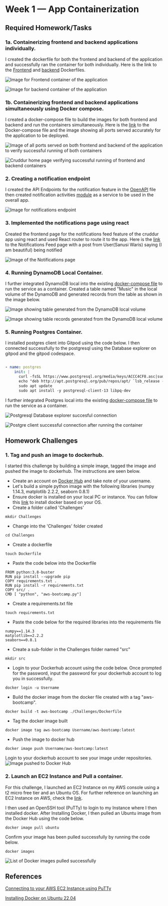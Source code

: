 # Week 1 — App Containerization

## Required Homework/Tasks

### 1a. Containerizing frontend and backend applications individually.

I created the dockerfile for both the frontend and backend of the application and successfully ran the container for both individually. Here is the link to the [Frontend](https://github.com/Sanusi-bit/aws-bootcamp-cruddur-2023/blob/main/frontend-react-js/Dockerfile) and [backend](https://github.com/Sanusi-bit/aws-bootcamp-cruddur-2023/blob/main/backend-flask/Dockerfile) Dockerfiles.

![Image for Frontend container of the application](https://github.com/Sanusi-bit/aws-bootcamp-cruddur-2023/blob/main/journal/assets/Frontend-Containerization-week-1.png)

![Image for backend container of the application](https://github.com/Sanusi-bit/aws-bootcamp-cruddur-2023/blob/main/journal/assets/Backend-containerization-week-1.png)


### 1b. Containerizing frontend and backend applications simultaneously using Docker compose.

I created a docker-compose file to build the images for both frontend and backend and run the containers simultaneously. Here is the [link](https://github.com/Sanusi-bit/aws-bootcamp-cruddur-2023/blob/main/docker-compose.yml) to the Docker-compose file and the image showing all ports served accurately for the application to be deployed.

![Image of all ports served on both frontend and backend of the application to verify successful running of both containers](https://github.com/Sanusi-bit/aws-bootcamp-cruddur-2023/blob/main/journal/assets/docker-compose-week-1.png)

![Cruddur home page verifying successful running of frontend and backend containers](https://github.com/Sanusi-bit/aws-bootcamp-cruddur-2023/blob/main/journal/assets/Cruddur-home-week-1.png)


### 2. Creating a notification endpoint 

I created the API Endpoints for the notification feature in the [OpenAPI](https://github.com/Sanusi-bit/aws-bootcamp-cruddur-2023/blob/main/backend-flask/openapi-3.0.yml) file then created notification activities [module](https://github.com/Sanusi-bit/aws-bootcamp-cruddur-2023/blob/main/backend-flask/services/notifications_activities.py) as a service to be used in the overall app. 

![Image for notifications endpoint](https://github.com/Sanusi-bit/aws-bootcamp-cruddur-2023/blob/main/journal/assets/Notifications-api-endpoint-week-1.png)


### 3. Implemented the notifications page using react

Created the frontend page for the notifications feed feature of the cruddur app using react and used React router to route it to the app. Here is the [link](https://github.com/Sanusi-bit/aws-bootcamp-cruddur-2023/blob/main/frontend-react-js/src/pages/NotificationsFeedPage.js) to the Notifications Feed page with a post from User(Sanusi Waris) saying (I am beautiful) being notified

![Image of the Notifications page](https://github.com/Sanusi-bit/aws-bootcamp-cruddur-2023/blob/main/journal/assets/Notifications-FeedPagwe-week-1.png)


### 4. Running DynamoDB Local Container.

I further integrated DynamoDB local into the existing [docker-compose file](https://github.com/Sanusi-bit/aws-bootcamp-cruddur-2023/blob/main/docker-compose.yml) to run the service as a container. Created a table named "Music" in the local volume of the DynamoDB and generated records from the table as shown in the image below.

![Image showing table generated from the DynamoDB local volume](https://github.com/Sanusi-bit/aws-bootcamp-cruddur-2023/blob/main/journal/assets/Dynamodb-table-week-1.png)


![Image showing table records generated from the DynamoDB local volume](https://github.com/Sanusi-bit/aws-bootcamp-cruddur-2023/blob/main/journal/assets/Dynamodb-table-records-week-1.png)

### 5. Running Postgres Container.
I installed postgres client into Gitpod using the code below. I then connected successfully to the postgresql using the Database explorer on gitpod and the gitpod codespace.  

```yml

- name: postgres
    init: |
      curl -fsSL https://www.postgresql.org/media/keys/ACCC4CF8.asc|sudo gpg --dearmor -o /etc/apt/trusted.gpg.d/postgresql.gpg
      echo "deb http://apt.postgresql.org/pub/repos/apt/ `lsb_release -cs`-pgdg main" |sudo tee  /etc/apt/sources.list.d/pgdg.list
      sudo apt update
      sudo apt install -y postgresql-client-13 libpq-dev

```

I further integrated Postgres local into the existing [docker-compose file](https://github.com/Sanusi-bit/aws-bootcamp-cruddur-2023/blob/main/docker-compose.yml) to run the service as a container.

![Postgresql Database explorer succesful connection](https://github.com/Sanusi-bit/aws-bootcamp-cruddur-2023/blob/main/journal/assets/postgresql-db-explorer-week-1.png)

![Postgre client successful connection after running the container](https://github.com/Sanusi-bit/aws-bootcamp-cruddur-2023/blob/main/journal/assets/postgresql-client-week-1.png)


## Homework Challenges

### 1. Tag and push an image to dockerhub.

I started this challenge by building a simple image, tagged the image and pushed the image to dockerhub. The instructions are seen below.

- Create an account on [Docker Hub](https://hub.docker.com/) and take note of your username.
- Let's build a simple python image with the following libraries (numpy 1.14.3, matplotlib 2.2.2, seaborn 0.8.1)
- Ensure docker is installed on your local PC or instance. You can follow this [link](https://docs.docker.com/desktop/install/) to install docker based on your OS.
- Create a folder called 'Challenges'
```
mkdir Challenges
```
- Change into the 'Challenges' folder created
```
cd Challenges
```
- Create a dockerfile
```
touch Dockerfile
```
- Paste the code below into the Dockerfile
```
FROM python:3.8-buster
RUN pip install --upgrade pip
COPY requirements.txt .
RUN pip install -r requirements.txt
COPY src/ .
CMD [ "python", "aws-bootcamp.py"]
```
- Create a requirements.txt file
```
touch requirements.txt
```
- Paste the code below for the required libraries into the requirements file
```
numpy==1.14.3
matplotlib==2.2.2
seaborn==0.8.1
```
- Create a sub-folder in the Challenges folder named "src"
```
mkdir src
```
- Login to your Dockerhub account using the code below. Once prompted for the password, input the password for your dockerhub account to log you in successfully.
```
docker login -u Username
```
- Build the docker image from the docker file created with a tag "aws-bootcamp".
```
docker build -t aws-bootcamp ./Challenges/Dockerfile
```
- Tag the docker image built
```
docker image tag aws-bootcamp Username/aws-bootcamp:latest
```
- Push the image to docker hub
```
docker image push Username/aws-bootcamp:latest
```
Login to your dockerhub account to see your image under repositories.
![Image pushed to Docker Hub](https://github.com/Sanusi-bit/aws-bootcamp-cruddur-2023/blob/main/journal/assets/dockerhub-image-week-1.png) 

### 2. Launch an EC2 Instance and Pull a container.

For this challenge, I launched an EC2 Instance on my AWS console using a t2 micro free tier and an Ubuntu OS. For further reference on launching an EC2 Instance on AWS, check the [link](https://www.guru99.com/creating-amazon-ec2-instance.html). 

I then used an OpenSSH tool (PuTTy) to login to my Instance where I then installed docker. After Installing Docker, I then pulled an Ubuntu image from the Docker Hub using the code below.

```
docker image pull ubuntu
```

Confirm your image has been pulled successfully by running the code below.
```
docker images
```
![List of Docker images pulled successfully](https://github.com/Sanusi-bit/aws-bootcamp-cruddur-2023/blob/main/journal/assets/ubuntu-image-week-1.png)


## References
[Connecting to your AWS EC2 Instance using PuTTy](https://docs.aws.amazon.com/AWSEC2/latest/UserGuide/putty.html)

[Installing Docker on Ubuntu 22.04](https://www.digitalocean.com/community/tutorials/how-to-install-and-use-docker-on-ubuntu-22-04)
